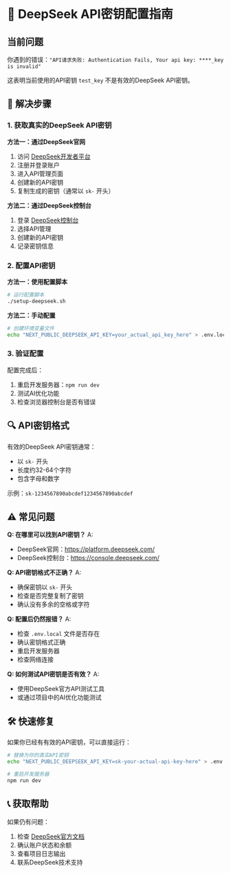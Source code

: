 # 🔑 DeepSeek API密钥配置指南

## 当前问题
你遇到的错误：`"API请求失败: Authentication Fails, Your api key: ****_key is invalid"`

这表明当前使用的API密钥 `test_key` 不是有效的DeepSeek API密钥。

## 🚀 解决步骤

### 1. 获取真实的DeepSeek API密钥

**方法一：通过DeepSeek官网**
1. 访问 [DeepSeek开发者平台](https://platform.deepseek.com/)
2. 注册并登录账户
3. 进入API管理页面
4. 创建新的API密钥
5. 复制生成的密钥（通常以 `sk-` 开头）

**方法二：通过DeepSeek控制台**
1. 登录 [DeepSeek控制台](https://console.deepseek.com/)
2. 选择API管理
3. 创建新的API密钥
4. 记录密钥信息

### 2. 配置API密钥

**方法一：使用配置脚本**
```bash
# 运行配置脚本
./setup-deepseek.sh
```

**方法二：手动配置**
```bash
# 创建环境变量文件
echo "NEXT_PUBLIC_DEEPSEEK_API_KEY=your_actual_api_key_here" > .env.local
```

### 3. 验证配置

配置完成后：
1. 重启开发服务器：`npm run dev`
2. 测试AI优化功能
3. 检查浏览器控制台是否有错误

## 🔍 API密钥格式

有效的DeepSeek API密钥通常：
- 以 `sk-` 开头
- 长度约32-64个字符
- 包含字母和数字

示例：`sk-1234567890abcdef1234567890abcdef`

## ⚠️ 常见问题

**Q: 在哪里可以找到API密钥？**
A: 
- DeepSeek官网：https://platform.deepseek.com/
- DeepSeek控制台：https://console.deepseek.com/

**Q: API密钥格式不正确？**
A: 
- 确保密钥以 `sk-` 开头
- 检查是否完整复制了密钥
- 确认没有多余的空格或字符

**Q: 配置后仍然报错？**
A: 
- 检查 `.env.local` 文件是否存在
- 确认密钥格式正确
- 重启开发服务器
- 检查网络连接

**Q: 如何测试API密钥是否有效？**
A: 
- 使用DeepSeek官方API测试工具
- 或通过项目中的AI优化功能测试

## 🛠️ 快速修复

如果你已经有有效的API密钥，可以直接运行：

```bash
# 替换为你的真实API密钥
echo "NEXT_PUBLIC_DEEPSEEK_API_KEY=sk-your-actual-api-key-here" > .env.local

# 重启开发服务器
npm run dev
```

## 📞 获取帮助

如果仍有问题：
1. 检查 [DeepSeek官方文档](https://platform.deepseek.com/)
2. 确认账户状态和余额
3. 查看项目日志输出
4. 联系DeepSeek技术支持
